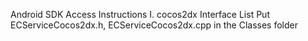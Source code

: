 Android SDK Access Instructions
Ⅰ. cocos2dx Interface List
  Put ECServiceCocos2dx.h, ECServiceCocos2dx.cpp in the Classes folder
